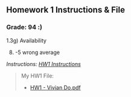 ## Homework 1 Instructions & File

### Grade: 94 :)

1.3g) Availability

8) -5 wrong average


*Instructions: [HW1 Instructions](https://github.com/odnaiviv/CSC-4222/blob/main/HW1/HW1.pdf)*

>My HW1 File:
>* [HW1 - Vivian Do.pdf](https://github.com/odnaiviv/CSC-4222/blob/main/HW1/HW1%20-%20Vivian%20Do.pdf)
